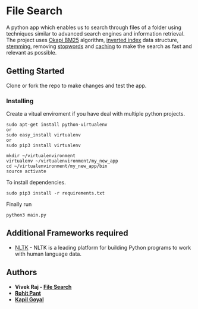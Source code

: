 # File Search

A python app which enables us to search through files of a folder using techniques similar to advanced search engines and information retrieval.  
The project uses [Okapi BM25](https://en.wikipedia.org/wiki/Okapi_BM25) algorithm, [inverted index](https://en.wikipedia.org/wiki/Inverted_index) data structure, [stemming](https://en.wikipedia.org/wiki/Stemming), removing [stopwords](https://en.wikipedia.org/wiki/Stop_words) and [caching](https://en.wikipedia.org/wiki/Cache_(computing)) to make the search as fast and relevant as possible.


## Getting Started

Clone or fork the repo to make changes and test the app.


### Installing

Create a vitual enviroment if you have deal with multiple python projects.

```
sudo apt-get install python-virtualenv
or
sudo easy_install virtualenv
or
sudo pip3 install virtualenv
```

```
mkdir ~/virtualenvironment
virtualenv ~/virtualenvironment/my_new_app
cd ~/virtualenvironment/my_new_app/bin
source activate
```

To install dependencies.

```
sudo pip3 install -r requirements.txt
```


Finally run

```
python3 main.py
```


## Additional Frameworks required

* [NLTK](https://www.nltk.org/) - NLTK is a leading platform for building Python programs to work with human language data.


## Authors

* **Vivek Raj  - [File Search](https://github.com/codervivek/file_search)**
* **[Rohit Pant](https://github.com/rpant1728)**
* **[Kapil Goyal](https://github.com/kapil-goyal)**
